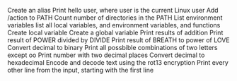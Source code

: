 Create an alias
Print hello user, where user is the current Linux user
Add /action to PATH
Count number of directories in the PATH
List environment variables
list all local variables, and environment variables, and functions
Create local variable
Create a global variable
Print results of addition
Print result of POWER divided by DIVIDE
Print result of BREATH to power of LOVE
Convert decimal to binary
Print all possbible combinations of two letters except oo
Print number with two decimal places
Convert decimal to hexadecimal
Encode and decode text using the rot13 encryption
Print every other line from the input, starting with the first line
